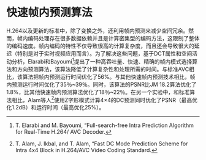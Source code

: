 # 快速帧内预测算法
H.264以及更新的标准中，除了变换之外，还利用帧内预测来减少空间冗余。然而，帧内编码处理存在很多数据依赖并且是计算密集型的编码方法，这限制了整体的编码速度。帧内编码的特性不仅导致很高的计算复杂度，而且还会导致很大的延迟（特别是对于实时视频应用而言）。为了解决这些问题，基于DCT属性和空间活动分析，Elarabi和Bayoumi[^1]提出了一种高吞吐量、快速、精确的帧内模式选择算法和方向预测算法，该算法降低了计算复杂性和处理所需的时间。与标准AVC相比，该算法把帧内预测运行时间优化了56%。与其他快速帧内预测技术相比，帧内预测运行时间优化了35％~39％。同时，该算法的PSNR比JM 18.2算法优化了1.8%，比其他快速帧内预测算法优化了18％~22％。在另一个实验中，和标准算法相比，Alam等人[^2]使用Z字形模式计算4×4的DC预测同时优化了PSNR（最高优化1.2dB）和运行时间（最高优化25%）。

[^1]: T. Elarabi and M. Bayoumi, “Full-search-free Intra Prediction Algorithm for Real-Time H.264/ AVC Decoder. 

[^2]: T. Alam, J. Ikbal, and T. Alam, “Fast DC Mode Prediction Scheme for Intra 4x4 Block in H.264/AVC Video Coding Standard.